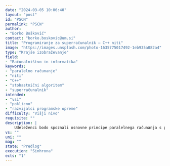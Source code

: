 ```yaml
---
date: "2024-03-05 10:06:40"
layout: "post"
id: "PSCN"
permalink: "PSCN"
author:
- "Borko Bošković"
contact: "borko.boskovic@um.si"
title: "Programiranje za superračunalnik – C++ niti"
image: "https://images.unsplash.com/photo-1635775017492-1eb935a082a4"
type: "Krajše izobraževanje"
field:
- "Računalništvo in informatika"
keywords:
- "paralelno računanje"
- "niti"
- "C++"
- "stohastnični algoritem"
- "superračunalnik"
intended:
- "vsi"
- "poklicno"
- "razvijalci programske opreme"
difficulty: "Višji nivo"
requisite: ""
description: |
    Udeleženci bodo spoznali osnovne principe paralelnega računanja s pomočjo niti v programskem jeziku C++. Predstavljeni bodo vidiki sočasnosti, delovanje večjedrnih računalnikov, koncept deljenega pomnilnika, kritične sekcije, bariere, atomarne operacije itd. Udeleženci bodo reševali kombinatorični problem, ki uporablja več niti, s pomočjo stohastičnega algoritma.
vs: ""
uni: ""
mag: ""
state: "Predlog"
execution: "Sinhrona"
ects: "1"
---
```

